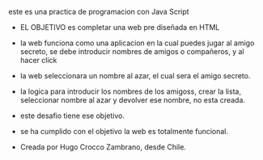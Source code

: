 este es una practica de programacion con Java Script

- EL OBJETIVO es completar una web pre diseñada en HTML
- la web funciona como una aplicacion en la cual puedes jugar al amigo secreto, se debe introducir nombres de amigos o compañeros, y al hacer click
- la web seleccionara un nombre al azar, el cual sera el amigo secreto.

- la logica para introducir los nombres de los amigoss, crear la lista, seleccionar nombre al azar y devolver ese nombre, no esta creada.
- este desafio tiene ese objetivo.

- se ha cumplido con el objetivo la web es totalmente funcional.

- Creada por Hugo Crocco Zambrano, desde Chile.

